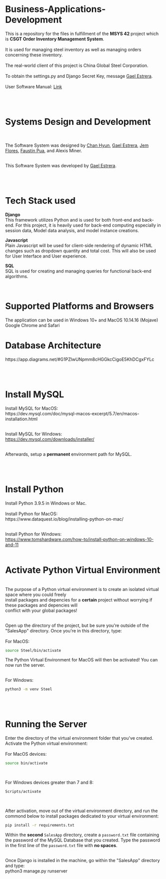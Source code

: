 # Business-Applications-Development
This is a repository for the files in fulfillment of the <b> MSYS 42 </b> project which is <b>CSGT Order Inventory Management System</b>. <br><br>
It is used for managing steel inventory as well as managing orders concerning these inventory. <br><br>
The real-world client of this project is China Global Steel Corporation. <br><br>
To obtain the settings.py and Django Secret Key, message [Gael Estrera](https://github.com/Decoretum).<br><br>
User Software Manual: [Link](https://docs.google.com/document/d/1R-M5G9tow4p4LqJNA_pmqqJ8MsjxN-FGH0pzDt9A3LM/edit?usp=sharing)

<br><br>
<h1> Systems Design and Development </h1> <br>


The Software System was designed by [Chan Hyun](https://github.com/hchyun0105), [Gael Estrera](https://github.com/Decoretum), [Jem Flores](https://github.com/jemmmmmm), [Faustin Pua](https://github.com/faustinpua), and Alexis Miner. <br><br>

This Software System was developed by [Gael Estrera](https://github.com/Decoretum).

<br><br>
<h1> Tech Stack used </h1>

<b> Django </b> <br>
This framework utilizes Python and is used for both front-end and back-end. For this project, it is heavily used for back-end computing especially in session data, Model data analysis, and model instance creations. <br>

<b> Javascript </b> <br>
Plain Javascript will be used for client-side rendering of dynamic HTML changes such as dropdown quantity and total cost. This will also be used for User Interface and User experience. <br>

<b> SQL </b> <br>
SQL is used for creating and managing queries for functional back-end algorithms.

<br>

<h1> Supported Platforms and Browsers </h1>
The application can be used in Windows 10+ and MacOS 10.14.16 (Mojave) <br>
Google Chrome and Safari <br>

<h1> Database Architecture </h1>
https://app.diagrams.net/#G1PZlwUNpmm8cHGGkcCigoE5KhDCgxFYLc

<br><br>
<h1> Install MySQL </h1>
Install MySQL for MacOS: <br>
https://dev.mysql.com/doc/mysql-macos-excerpt/5.7/en/macos-installation.html <br><br>

Install MySQL for Windows: <br>
https://dev.mysql.com/downloads/installer/ <br><br>

Afterwards, setup a <b> permanent </b> environment path for MySQL.

<br><br>
<h1> Install Python </h1> 
Install Python 3.9.5 in Windows or Mac. <br><br>
Install Python for MacOS: <br>
https://www.dataquest.io/blog/installing-python-on-mac/ <br><br>

Install Python for Windows: <br>
https://www.tomshardware.com/how-to/install-python-on-windows-10-and-11 <br><br>

<h1> Activate Python Virtual Environment   </h1> <br>
The purpose of a Python virtual environment is to create an isolated virtual space where you could freely <br>
install packages and depencies for a <b> certain </b> project without worrying if these packages and depencies will <br>
conflict with your global packages! <br><br>

Open up the directory of the project, but be sure you're outside of the "SalesApp" directory. Once you're in this directory, type: <br><br>
For MacOS:
```bash
source Steel/bin/activate
``` 

The Python Virtual Environment for MacOS will then be activated! You can now run the server.
<br><br>

For Windows:
```bash
python3 -m venv Steel
```

<br><br>

<h1> Running the Server </h1>
Enter the directory of the virtual environment folder that you've created. <br>
Activate the Python virtual environment: <br><br>
For MacOS devices: 
<br>

```bash
source bin/activate 
``` 
<br>

For Windows devices greater than 7 and 8:
<br>

```bash
Scripts/activate
``` 
<br>


After activation, move out of the virtual environment directory, and run the commond below to install packages dedicated to your virtual environment: <br>
```bash
pip install -r requirements.txt 
```
Within the <b>second</b> `SalesApp` directory, create a `password.txt` file containing the password of the MySQL Database that you created. Type the
password in the first line of the `password.txt` file with <b>no spaces</b>.
<br><br>

Once Django is installed in the machine, go within the "SalesApp" directory and type: <br>
python3 manage.py runserver <br>




